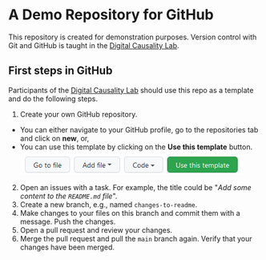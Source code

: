 # A Demo Repository for GitHub

This repository is created for demonstration purposes. Version control with Git and GitHub is taught in the [Digital Causality Lab](https://digitalcausalitylab.github.io/).

## First steps in GitHub

Participants of the [Digital Causality Lab](https://digitalcausalitylab.github.io/) should use this repo as a template and do the following steps.

1. Create your own GitHub repository.
  * You can either navigate to your GitHub profile, go to the repositories tab and click on **new**, or, 
  * You can use this template by clicking on the **Use this template** button.
![](figures/use_template_button.png)
2. Open an issues with a task. For example, the title could be "*Add some content to the `README.md` file*".
3. Create a new branch, e.g., named `changes-to-readme`.
4. Make changes to your files on this branch and commit them with a message. Push the changes.
5. Open a pull request and review your changes.
6. Merge the pull request and pull the `main` branch again. Verify that your changes have been merged.


